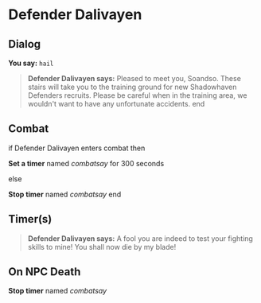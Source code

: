 # Defender Dalivayen
## Dialog

**You say:** `hail`



>**Defender Dalivayen says:** Pleased to meet you, Soandso.  These stairs will take you to the training ground for new Shadowhaven Defenders recruits. Please be careful when in the training area, we wouldn't want to have any unfortunate accidents.
end

## Combat

if Defender Dalivayen enters combat  then


**Set a timer** named *combatsay* for 300 seconds

else


**Stop timer** named *combatsay*
end

## Timer(s)

>**Defender Dalivayen says:** A fool you are indeed to test your fighting skills to mine!  You shall now die by my blade!
## On NPC Death

**Stop timer** named *combatsay*